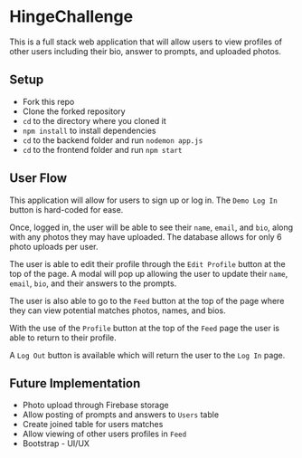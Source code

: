 # HingeChallenge

This is a full stack web application that will allow users to view profiles of other users including their bio, answer to prompts, and uploaded photos.

## Setup

* Fork this repo
* Clone the forked repository
* `cd` to the directory where you cloned it
* `npm install` to install dependencies
* `cd` to the backend folder and run `nodemon app.js`
* `cd` to the frontend folder and run `npm start`

## User Flow

This application will allow for users to sign up or log in. The `Demo Log In` button is hard-coded for ease. 

Once, logged in, the user will be able to see their `name`, `email`, and `bio`, along with any photos they may have uploaded. The database allows for only 6 photo uploads per user. 

The user is able to edit their profile through the `Edit Profile` button at the top of the page. A modal will pop up allowing the user to update their `name`, `email`, `bio`, and their answers to the prompts.

The user is also able to go to the `Feed` button at the top of the page where they can view potential matches photos, names, and bios. 

With the use of the `Profile` button at the top of the `Feed` page the user is able to return to their profile.

A `Log Out` button is available which will return the user to the `Log In` page.

## Future Implementation

* Photo upload through Firebase storage
* Allow posting of prompts and answers to `Users` table
* Create joined table for users matches
* Allow viewing of other users profiles in `Feed`
* Bootstrap - UI/UX